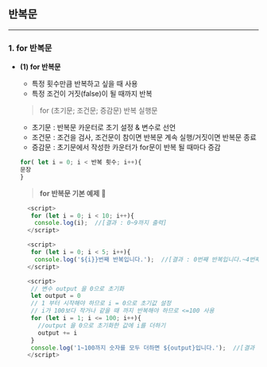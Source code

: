 ## 반복문
-----
### 1. for 반복문 ###
* **(1) for 반복문**
  - 특정 횟수만큼 반복하고 싶을 때 사용
  - 특정 조건이 거짓(false)이 될 때까지 반복

  > for (초기문; 조건문; 증감문)
  > 반복 실행문

    - 초기문 : 반복문 카운터로 초기 설정 & 변수로 선언
    - 조건문 : 조건을 검사, 조건문이 참이면 반복문 계속 실행/거짓이면 반복문 종료
    - 증감문 : 초기문에서 작성한 카운터가 for문이 반복 될 때마다 증감

    ```javascript
    for( let i = 0; i < 반복 횟수; i++){
    문장
    }
    ```

    > **for 반복문 기본 예제** 📌
    ```javascript
      <script>
       for (let i = 0; i < 10; i++){ 
        console.log(i);  //[결과 : 0~9까지 출력]
      </script>
    ```
    ```javascript
      <script>
       for (let i = 0; i < 5; i++){ 
        console.log('${i}}번째 반복입니다.');  //[결과 : 0번째 반복입니다.~4번째 반복입니다.출력]
      </script>
    ```
    ```javascript
      <script>
       // 변수 output 을 0으로 초기화
       let output = 0
       // 1 부터 시작해야 하므로 i = 0으로 초기값 설정
       // i가 100보다 작거나 같을 때 까지 반복해야 하므로 <=100 사용
       for (let i = 1; i <= 100; i++){ 
         //output 을 0으로 초기화한 값에 i를 더하기
         output += i
       }
       console.log('1~100까지 숫자를 모두 더하면 ${output}입니다.');  //[결과 :1~100까지 숫자를 모두 더하면 5050입니다.출력]
      </script>
    ```

